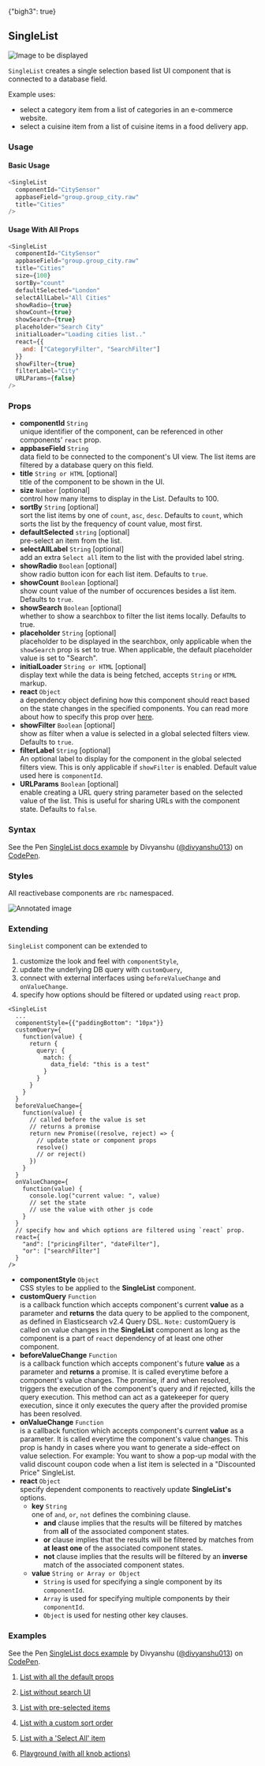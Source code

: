 {"bigh3": true}

## SingleList

![Image to be displayed](https://i.imgur.com/hFKkYws.png)

`SingleList` creates a single selection based list UI component that is connected to a database field.

Example uses:
* select a category item from a list of categories in an e-commerce website.
* select a cuisine item from a list of cuisine items in a food delivery app.

### Usage

#### Basic Usage

```js
<SingleList
  componentId="CitySensor"
  appbaseField="group.group_city.raw"
  title="Cities"
/>
```

#### Usage With All Props

```js
<SingleList
  componentId="CitySensor"
  appbaseField="group.group_city.raw"
  title="Cities"
  size={100}
  sortBy="count"
  defaultSelected="London"
  selectAllLabel="All Cities"
  showRadio={true}
  showCount={true}
  showSearch={true}
  placeholder="Search City"
  initialLoader="Loading cities list.."
  react={{
    and: ["CategoryFilter", "SearchFilter"]
  }}
  showFilter={true}
  filterLabel="City"
  URLParams={false}
/>
```

### Props

- **componentId** `String`  
    unique identifier of the component, can be referenced in other components' `react` prop.
- **appbaseField** `String`  
    data field to be connected to the component's UI view. The list items are filtered by a database query on this field.
- **title** `String or HTML` [optional]  
    title of the component to be shown in the UI.
- **size** `Number` [optional]  
    control how many items to display in the List. Defaults to 100.
- **sortBy** `String` [optional]  
    sort the list items by one of `count`, `asc`, `desc`. Defaults to `count`, which sorts the list by the frequency of count     value, most first.
- **defaultSelected** `string` [optional]  
    pre-select an item from the list.
- **selectAllLabel** `String` [optional]  
    add an extra `Select all` item to the list with the provided label string.
- **showRadio** `Boolean` [optional]  
    show radio button icon for each list item. Defaults to `true`.
- **showCount** `Boolean` [optional]  
    show count value of the number of occurences besides a list item. Defaults to `true`.
- **showSearch** `Boolean` [optional]  
    whether to show a searchbox to filter the list items locally. Defaults to true.
- **placeholder** `String` [optional]  
    placeholder to be displayed in the searchbox, only applicable when the `showSearch` prop is set to true. When applicable, the default placeholder value is set to "Search".
- **initialLoader** `String or HTML` [optional]  
    display text while the data is being fetched, accepts `String` or `HTML` markup.
- **react** `Object`  
    a dependency object defining how this component should react based on the state changes in the specified components. You can read more about how to specify this prop over [here](v1.0.0/advanced/React.html).
- **showFilter** `Boolean` [optional]  
    show as filter when a value is selected in a global selected filters view. Defaults to `true`.
- **filterLabel** `String` [optional]  
    An optional label to display for the component in the global selected filters view. This is only applicable if `showFilter` is enabled. Default value used here is `componentId`.
- **URLParams** `Boolean` [optional]  
    enable creating a URL query string parameter based on the selected value of the list. This is useful for sharing URLs with the component state. Defaults to `false`.

### Syntax

<p data-height="500" data-theme-id="light" data-slug-hash="MvGByb" data-default-tab="js" data-user="divyanshu013" data-embed-version="2" data-pen-title="SingleList docs example" class="codepen">See the Pen <a href="https://codepen.io/divyanshu013/pen/MvGByb/">SingleList docs example</a> by Divyanshu (<a href="https://codepen.io/divyanshu013">@divyanshu013</a>) on <a href="https://codepen.io">CodePen</a>.</p>
<script async src="https://production-assets.codepen.io/assets/embed/ei.js"></script>

### Styles

All reactivebase components are `rbc` namespaced.

![Annotated image](https://i.imgur.com/tDrawXi.png)


### Extending

`SingleList` component can be extended to
1. customize the look and feel with `componentStyle`,
2. update the underlying DB query with `customQuery`,
3. connect with external interfaces using `beforeValueChange` and `onValueChange`.
4. specify how options should be filtered or updated using `react` prop.

```
<SingleList
  ...
  componentStyle={{"paddingBottom": "10px"}}
  customQuery={
    function(value) {
      return {
        query: {
          match: {
            data_field: "this is a test"
          }
        }
      }
    }
  }
  beforeValueChange={
    function(value) {
      // called before the value is set
      // returns a promise
      return new Promise((resolve, reject) => {
        // update state or component props
        resolve()
        // or reject()
      })
    }
  }
  onValueChange={
    function(value) {
      console.log("current value: ", value)
      // set the state
      // use the value with other js code
    }
  }
  // specify how and which options are filtered using `react` prop.
  react={
    "and": ["pricingFilter", "dateFilter"],
    "or": ["searchFilter"]
  }
/>
```

- **componentStyle** `Object`  
    CSS styles to be applied to the **SingleList** component.
- **customQuery** `Function`  
    is a callback function which accepts component's current **value** as a parameter and **returns** the data query to be applied to the component, as defined in Elasticsearch v2.4 Query DSL.
    `Note:` customQuery is called on value changes in the **SingleList** component as long as the component is a part of `react` dependency of at least one other component.
- **beforeValueChange** `Function`  
    is a callback function which accepts component's future **value** as a parameter and **returns** a promise. It is called everytime before a component's value changes. The promise, if and when resolved, triggers the execution of the component's query and if rejected, kills the query execution. This method can act as a gatekeeper for query execution, since it only executes the query after the provided promise has been resolved.
- **onValueChange** `Function`  
    is a callback function which accepts component's current **value** as a parameter. It is called everytime the component's value changes. This prop is handy in cases where you want to generate a side-effect on value selection. For example: You want to show a pop-up modal with the valid discount coupon code when a list item is selected in a "Discounted Price" SingleList.
- **react** `Object`  
    specify dependent components to reactively update **SingleList's** options.
    - **key** `String`  
        one of `and`, `or`, `not` defines the combining clause.
        - **and** clause implies that the results will be filtered by matches from **all** of the associated component states.
        - **or** clause implies that the results will be filtered by matches from **at least one** of the associated component states.
        - **not** clause implies that the results will be filtered by an **inverse** match of the associated component states.
    - **value** `String or Array or Object`  
        - `String` is used for specifying a single component by its `componentId`.
        - `Array` is used for specifying multiple components by their `componentId`.
        - `Object` is used for nesting other key clauses.

### Examples

<p data-height="500" data-theme-id="light" data-slug-hash="MvGByb" data-default-tab="result" data-user="divyanshu013" data-embed-version="2" data-pen-title="SingleList docs example" class="codepen">See the Pen <a href="https://codepen.io/divyanshu013/pen/MvGByb/">SingleList docs example</a> by Divyanshu (<a href="https://codepen.io/divyanshu013">@divyanshu013</a>) on <a href="https://codepen.io">CodePen</a>.</p>
<script async src="https://production-assets.codepen.io/assets/embed/ei.js"></script>

1. [List with all the default props](../playground/?selectedKind=map%2FSingleList&selectedStory=Basic&full=0&down=1&left=1&panelRight=0&downPanel=storybooks%2Fstorybook-addon-knobs)

2. [List without search UI](../playground/?selectedKind=map%2FSingleList&selectedStory=Without%20Search&full=0&down=1&left=1&panelRight=0&downPanel=storybooks%2Fstorybook-addon-knobs)

3. [List with pre-selected items](../playground/?selectedKind=map%2FSingleList&selectedStory=Default%20Selected&full=0&down=1&left=1&panelRight=0&downPanel=storybooks%2Fstorybook-addon-knobs)

4. [List with a custom sort order](../playground/?selectedKind=map%2FSingleList&selectedStory=Custom%20Sort&full=0&down=1&left=1&panelRight=0&downPanel=storybooks%2Fstorybook-addon-knobs)

5. [List with a 'Select All' item](../playground/?selectedKind=map%2FSingleList&selectedStory=With%20Select%20All&full=0&down=1&left=1&panelRight=0&downPanel=storybooks%2Fstorybook-addon-knobs)

6. [Playground (with all knob actions)](../playground/?knob-title=SingleList%3A%20City%20Filter&knob-size=100&knob-sortBy=count&knob-defaultSelected=San%20Francisco&knob-showCount=true&knob-showSearch=true&knob-placeholder=Search%20City&knob-selectAllLabel=All%20cities&selectedKind=map%2FSingleList&selectedStory=Playground&full=0&down=1&left=1&panelRight=0&downPanel=storybooks%2Fstorybook-addon-knobs)
